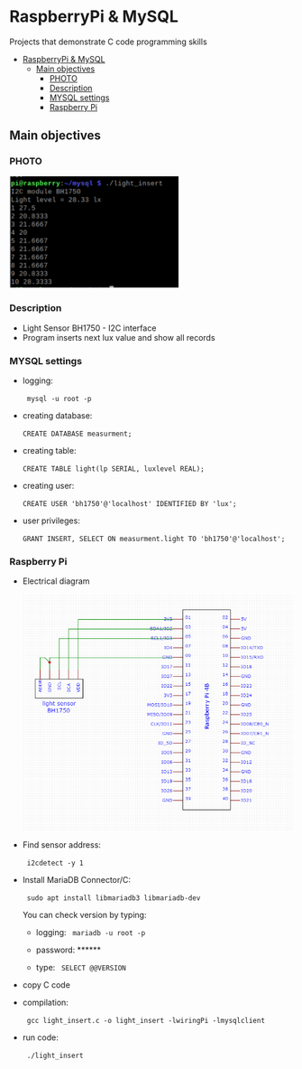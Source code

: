 # RaspberryPi & MySQL #

  Projects that demonstrate C code programming skills 

- [RaspberryPi \& MySQL](#raspberrypi--mysql)
  - [Main objectives](#main-objectives)
    - [PHOTO](#photo)
    - [Description](#description)
    - [MYSQL settings](#mysql-settings)
    - [Raspberry Pi](#raspberry-pi)


## Main objectives ##



### PHOTO ###

<img src="lux.png" alt="lux" width="300"/>

### Description ###

- Light Sensor BH1750 - I2C interface
- Program inserts next lux value and show all records

### MYSQL settings ###

- logging: 
  
    <p><code> mysql -u root -p </p></code>

- creating database: 

    <p><code>CREATE DATABASE measurment;</code></p>

- creating table: 

    <p><code>CREATE TABLE light(lp SERIAL, luxlevel REAL);</code></p>

- creating user: 

    <p><code>CREATE USER 'bh1750'@'localhost' IDENTIFIED BY 'lux';</code></p>

 - user privileges:

    <p><code>GRANT INSERT, SELECT ON measurment.light TO 'bh1750'@'localhost';</code></p>

### Raspberry Pi ###

- Electrical diagram


    <p><img src="i2c.png" alt="electrical" width="500"/></p>


- Find sensor address:
    <p><code> i2cdetect -y 1 </p></code>

- Install MariaDB Connector/C:
    <p><code> sudo apt install libmariadb3 libmariadb-dev </p></code>
    
    You can check version by typing:

    - <p>logging: <code> mariadb -u root -p </p></code>
    - <p> password: ****** </p>
    - <p>type: <code> SELECT @@VERSION </p></code>

- copy C code
  
- compilation: 
  <p><code> gcc light_insert.c -o light_insert -lwiringPi -lmysqlclient </p></code>
- run code:
   <p><code> ./light_insert </p></code>
